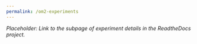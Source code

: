 ```yaml
---
permalink: /om2-experiments
---
```


*Placeholder: Link to the subpage of experiment details in the ReadtheDocs project.*

